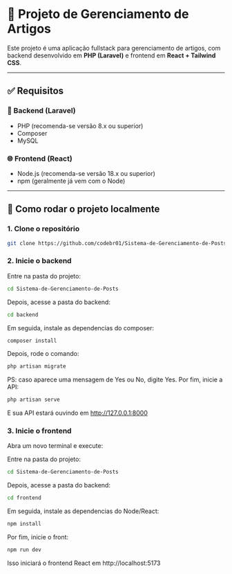 # 📰 Projeto de Gerenciamento de Artigos

Este projeto é uma aplicação fullstack para gerenciamento de artigos, com backend desenvolvido em **PHP (Laravel)** e frontend em **React + Tailwind CSS**.

---

## ✅ Requisitos

### 🔧 Backend (Laravel)
- PHP (recomenda-se versão 8.x ou superior)
- Composer
- MySQL

### 🌐 Frontend (React)
- Node.js (recomenda-se versão 18.x ou superior)
- npm (geralmente já vem com o Node)

---

## 🚀 Como rodar o projeto localmente

### 1. Clone o repositório

```bash
git clone https://github.com/codebr01/Sistema-de-Gerenciamento-de-Posts.git
```

### 2. Inicie o backend
Entre na pasta do projeto:
```bash
cd Sistema-de-Gerenciamento-de-Posts
```
Depois, acesse a pasta do backend:
```bash
cd backend
```
Em seguida, instale as dependencias do composer:
```bash
composer install
```
Depois, rode o comando:
```bash
php artisan migrate
```
PS: caso aparece uma mensagem de Yes ou No, digite Yes. Por fim, inicie a API:
```bash
php artisan serve
```

E sua API estará ouvindo em http://127.0.0.1:8000

### 3. Inicie o frontend

Abra um novo terminal e execute:

Entre na pasta do projeto:
```bash
cd Sistema-de-Gerenciamento-de-Posts
```
Depois, acesse a pasta do backend:
```bash
cd frontend
```
Em seguida, instale as dependencias do Node/React:
```bash
npm install
```
Por fim, inicie o front:
```bash
npm run dev
```

Isso iniciará o frontend React em http://localhost:5173
